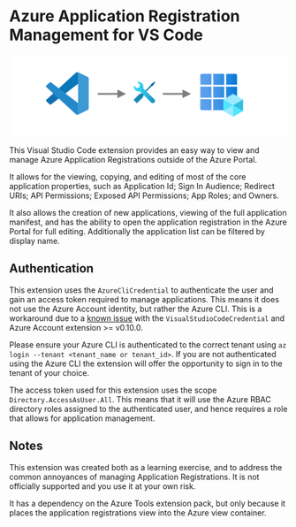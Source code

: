 # Azure Application Registration Management for VS Code

![](resources/images/banner.png)

This Visual Studio Code extension provides an easy way to view and manage Azure Application Registrations outside of the Azure Portal.

It allows for the viewing, copying, and editing of most of the core application properties, such as Application Id; Sign In Audience; Redirect URIs; API Permissions; Exposed API Permissions; App Roles; and Owners.

It also allows the creation of new applications, viewing of the full application manifest, and has the ability to open the application registration in the Azure Portal for full editing. Additionally the application list can be filtered by display name.

## Authentication
This extension uses the `AzureCliCredential` to authenticate the user and gain an access token required to manage applications. This means it does not use the Azure Account identity, but rather the Azure CLI. This is a workaround due to a [known issue](https://learn.microsoft.com/en-us/javascript/api/overview/azure/identity-readme?view=azure-node-latest#note-about-visualstudiocodecredential) with the `VisualStudioCodeCredential` and Azure Account extension >= v0.10.0.

Please ensure your Azure CLI is authenticated to the correct tenant using `az login --tenant <tenant_name or tenant_id>`. If you are not authenticated using the Azure CLI the extension will offer the opportunity to sign in to the tenant of your choice.

The access token used for this extension uses the scope `Directory.AccessAsUser.All`. This means that it will use the Azure RBAC directory roles assigned to the authenticated user, and hence requires a role that allows for application management.

## Notes
This extension was created both as a learning exercise, and to address the common annoyances of managing Application Registrations. It is not officially supported and you use it at your own risk.

It has a dependency on the Azure Tools extension pack, but only because it places the application registrations view into the Azure view container.
